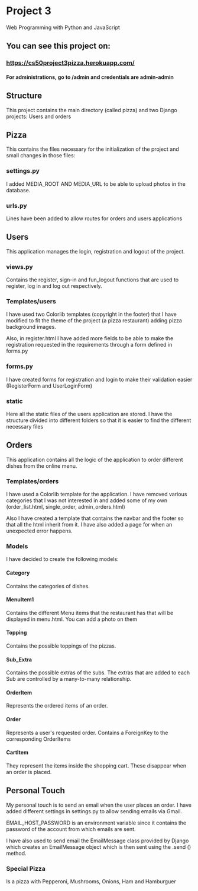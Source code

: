 # Project 3
Web Programming with Python and JavaScript

## You can see this project on:
### https://cs50project3pizza.herokuapp.com/

#### For administrations, go to /admin and credentials are admin-admin

## Structure
This project contains the main directory (called pizza) and two Django projects: Users and orders

## Pizza

This contains the files necessary for the initialization of the project and small changes in those files:

### settings.py

I added MEDIA_ROOT AND MEDIA_URL to be able to upload photos in the database.

### urls.py

Lines have been added to allow routes for orders and users applications

## Users

This application manages the login, registration and logout of the project.

### views.py

Contains the register, sign-in and fun_logout functions that are used to register, log in and log out respectively.

### Templates/users

I have used two Colorlib templates (copyright in the footer) that I have modified to fit the theme of the project (a pizza restaurant) adding pizza background images.

Also, in register.html I have added more fields to be able to make the registration requested in the requirements through a form defined in forms.py

### forms.py
I have created forms for registration and login to make their validation easier (RegisterForm and UserLoginForm)


### static

Here all the static files of the users application are stored. I have the structure divided into different folders so that it is easier to find the different necessary files


## Orders

This application contains all the logic of the application to order different dishes from the online menu.

### Templates/orders

I have used a Colorlib template for the application. I have removed various categories that I was not interested in and added some of my own (order_list.html, single_order, admin_orders.html)

Also I have created a template that contains the navbar and the footer so that all the html inherit from it. I have also added a page for when an unexpected error happens.

### Models

I have decided to create the following models:

#### Category

Contains the categories of dishes.

#### MenuItem1

Contains the different Menu items that the restaurant has that will be displayed in menu.html. You can add a photo on them

#### Topping

Contains the possible toppings of the pizzas.

#### Sub_Extra

Contains the possible extras of the subs. The extras that are added to each Sub are controlled by a many-to-many relationship.

#### OrderItem

Represents the ordered items of an order.

#### Order

Represents a user's requested order. Contains a ForeignKey to the corresponding OrderItems

#### CartItem

They represent the items inside the shopping cart. These disappear when an order is placed.

## Personal Touch 
My personal touch is to send an email when the user places an order. 
I have added different settings in settings.py to allow sending emails via Gmail.

EMAIL_HOST_PASSWORD is an environment variable since it contains the password of the account from which emails are sent.

I have also used to send email the EmailMessage class provided by Django which creates an EmailMessage object which is then sent using the .send () method.


### Special Pizza

Is a pizza with Pepperoni, Mushrooms, Onions, Ham and Hamburguer

